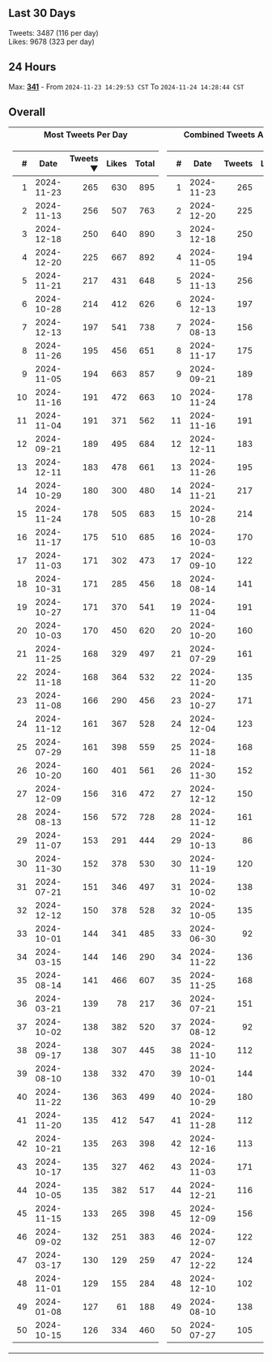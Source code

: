 ## Last 30 Days
Tweets: 3487 (116 per day)\
Likes: 9678 (323 per day)

## 24 Hours
Max: [**341**](../misc/most-tweets_24-hr.csv) - From `2024-11-23 14:29:53 CST` To `2024-11-24 14:28:44 CST`

## Overall
<table>
<tr><th>Most Tweets Per Day</th><th>Combined Tweets And Likes</th></tr><tr><td>


|#|Date|Tweets ▼|Likes|Total|
|--:|--|--:|--:|--:|
|1|2024-11-23|265|630|895|
|2|2024-11-13|256|507|763|
|3|2024-12-18|250|640|890|
|4|2024-12-20|225|667|892|
|5|2024-11-21|217|431|648|
|6|2024-10-28|214|412|626|
|7|2024-12-13|197|541|738|
|8|2024-11-26|195|456|651|
|9|2024-11-05|194|663|857|
|10|2024-11-16|191|472|663|
|11|2024-11-04|191|371|562|
|12|2024-09-21|189|495|684|
|13|2024-12-11|183|478|661|
|14|2024-10-29|180|300|480|
|15|2024-11-24|178|505|683|
|16|2024-11-17|175|510|685|
|17|2024-11-03|171|302|473|
|18|2024-10-31|171|285|456|
|19|2024-10-27|171|370|541|
|20|2024-10-03|170|450|620|
|21|2024-11-25|168|329|497|
|22|2024-11-18|168|364|532|
|23|2024-11-08|166|290|456|
|24|2024-11-12|161|367|528|
|25|2024-07-29|161|398|559|
|26|2024-10-20|160|401|561|
|27|2024-12-09|156|316|472|
|28|2024-08-13|156|572|728|
|29|2024-11-07|153|291|444|
|30|2024-11-30|152|378|530|
|31|2024-07-21|151|346|497|
|32|2024-12-12|150|378|528|
|33|2024-10-01|144|341|485|
|34|2024-03-15|144|146|290|
|35|2024-08-14|141|466|607|
|36|2024-03-21|139|78|217|
|37|2024-10-02|138|382|520|
|38|2024-09-17|138|307|445|
|39|2024-08-10|138|332|470|
|40|2024-11-22|136|363|499|
|41|2024-11-20|135|412|547|
|42|2024-10-21|135|263|398|
|43|2024-10-17|135|327|462|
|44|2024-10-05|135|382|517|
|45|2024-11-15|133|265|398|
|46|2024-09-02|132|251|383|
|47|2024-03-17|130|129|259|
|48|2024-11-01|129|155|284|
|49|2024-01-08|127|61|188|
|50|2024-10-15|126|334|460|

</td><td>


|#|Date|Tweets|Likes|Total ▼|
|--:|--|--:|--:|--:|
|1|2024-11-23|265|630|895|
|2|2024-12-20|225|667|892|
|3|2024-12-18|250|640|890|
|4|2024-11-05|194|663|857|
|5|2024-11-13|256|507|763|
|6|2024-12-13|197|541|738|
|7|2024-08-13|156|572|728|
|8|2024-11-17|175|510|685|
|9|2024-09-21|189|495|684|
|10|2024-11-24|178|505|683|
|11|2024-11-16|191|472|663|
|12|2024-12-11|183|478|661|
|13|2024-11-26|195|456|651|
|14|2024-11-21|217|431|648|
|15|2024-10-28|214|412|626|
|16|2024-10-03|170|450|620|
|17|2024-09-10|122|495|617|
|18|2024-08-14|141|466|607|
|19|2024-11-04|191|371|562|
|20|2024-10-20|160|401|561|
|21|2024-07-29|161|398|559|
|22|2024-11-20|135|412|547|
|23|2024-10-27|171|370|541|
|24|2024-12-04|123|410|533|
|25|2024-11-18|168|364|532|
|26|2024-11-30|152|378|530|
|27|2024-12-12|150|378|528|
|28|2024-11-12|161|367|528|
|29|2024-10-13|86|438|524|
|30|2024-11-19|120|402|522|
|31|2024-10-02|138|382|520|
|32|2024-10-05|135|382|517|
|33|2024-06-30|92|413|505|
|34|2024-11-22|136|363|499|
|35|2024-11-25|168|329|497|
|36|2024-07-21|151|346|497|
|37|2024-08-12|92|404|496|
|38|2024-11-10|112|375|487|
|39|2024-10-01|144|341|485|
|40|2024-10-29|180|300|480|
|41|2024-11-28|112|366|478|
|42|2024-12-16|113|362|475|
|43|2024-11-03|171|302|473|
|44|2024-12-21|116|356|472|
|45|2024-12-09|156|316|472|
|46|2024-12-07|122|350|472|
|47|2024-12-22|124|347|471|
|48|2024-12-10|102|369|471|
|49|2024-08-10|138|332|470|
|50|2024-07-27|105|359|464|

</td><tr>
</table>

